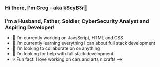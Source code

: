 ### Hi there, I'm Greg - aka kScyB3r👋


### I'm a Husband, Father, Soldier, CyberSecurity Analyst and Aspiring Developer!

- 🔭 I’m currently working on JavsScript, HTML and CSS
- 🌱 I’m currently learning everything I can about full stack development
- 👯 I’m looking to collaborate on on anything
- 🤔 I’m looking for help with full stack development
- ⚡ Fun fact: I love working on cars and arts n crafts
-->
